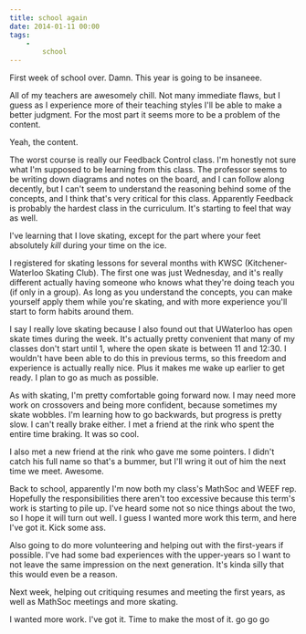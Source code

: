 ```yaml
---
title: school again
date: 2014-01-11 00:00
tags:
    -
        school
---
```


First week of school over. Damn. This year is going to be insaneee.

All of my teachers are awesomely chill. Not many immediate flaws, but I guess as I experience more of their teaching styles I'll be able to make a better judgment. For the most part it seems more to be a problem of the content.

Yeah, the content.

The worst course is really our Feedback Control class. I'm honestly not sure what I'm supposed to be learning from this class. The professor seems to be writing down diagrams and notes on the board, and I can follow along decently, but I can't seem to understand the reasoning behind some of the concepts, and I think that's very critical for this class. Apparently Feedback is probably the hardest class in the curriculum. It's starting to feel that way as well.

I've learning that I love skating, except for the part where your feet absolutely *kill* during your time on the ice.

I registered for skating lessons for several months with KWSC (Kitchener-Waterloo Skating Club). The first one was just Wednesday, and it's really different actually having someone who knows what they're doing teach you (if only in a group). As long as you understand the concepts, you can make yourself apply them while you're skating, and with more experience you'll start to form habits around them.

I say I really love skating because I also found out that UWaterloo has open skate times during the week. It's actually pretty convenient that many of my classes don't start until 1, where the open skate is between 11 and 12:30. I wouldn't have been able to do this in previous terms, so this freedom and experience is actually really nice. Plus it makes me wake up earlier to get ready. I plan to go as much as possible.

As with skating, I'm pretty comfortable going forward now. I may need more work on crossovers and being more confident, because sometimes my skate wobbles. I'm learning how to go backwards, but progress is pretty slow. I can't really brake either. I met a friend at the rink who spent the entire time braking. It was so cool.

I also met a new friend at the rink who gave me some pointers. I didn't catch his full name so that's a bummer, but I'll wring it out of him the next time we meet. Awesome.

Back to school, apparently I'm now both my class's MathSoc and WEEF rep. Hopefully the responsibilities there aren't too excessive because this term's work is starting to pile up. I've heard some not so nice things about the two, so I hope it will turn out well. I guess I wanted more work this term, and here I've got it. Kick some ass.

Also going to do more volunteering and helping out with the first-years if possible. I've had some bad experiences with the upper-years so I want to not leave the same impression on the next generation. It's kinda silly that this would even be a reason.

Next week, helping out critiquing resumes and meeting the first years, as well as MathSoc meetings and more skating.

I wanted more work. I've got it. Time to make the most of it. go go go
